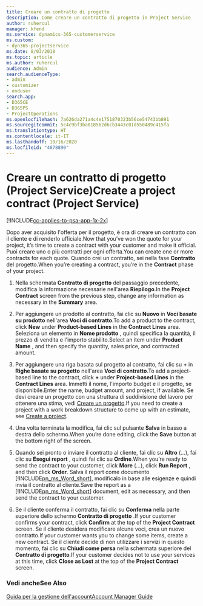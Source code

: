 ```yaml
---
title: Creare un contratto di progetto
description: Come creare un contratto di progetto in Project Service
author: ruhercul
manager: kfend
ms.service: dynamics-365-customerservice
ms.custom:
- dyn365-projectservice
ms.date: 8/03/2018
ms.topic: article
ms.author: ruhercul
audience: Admin
search.audienceType:
- admin
- customizer
- enduser
search.app:
- D365CE
- D365PS
- ProjectOperations
ms.openlocfilehash: 7a626da271a4c4e1751870323b56ce54743bb891
ms.sourcegitcommit: 5c4c9bf3ba018562d6cb3443c01d550489c415fa
ms.translationtype: HT
ms.contentlocale: it-IT
ms.lasthandoff: 10/16/2020
ms.locfileid: "4078890"
---
```

# <a name="create-a-project-contract-project-service"></a><span data-ttu-id="83b44-103">Creare un contratto di progetto (Project Service)</span><span class="sxs-lookup"><span data-stu-id="83b44-103">Create a project contract (Project Service)</span></span>

[!INCLUDE[cc-applies-to-psa-app-1x-2x](../includes/cc-applies-to-psa-app-1x-2x.md)]

<span data-ttu-id="83b44-104">Dopo aver acquisito l'offerta per il progetto, è ora di creare un contratto con il cliente e di renderlo ufficiale.</span><span class="sxs-lookup"><span data-stu-id="83b44-104">Now that you’ve won the quote for your project, it’s time to create a contract with your customer and make it official.</span></span> <span data-ttu-id="83b44-105">Puoi creare uno o più contratti per ogni offerta.</span><span class="sxs-lookup"><span data-stu-id="83b44-105">You can create one or more contracts for each quote.</span></span> <span data-ttu-id="83b44-106">Quando crei un contratto, sei nella fase **Contratto** del progetto.</span><span class="sxs-lookup"><span data-stu-id="83b44-106">When you’re creating a contract, you’re in the **Contract** phase of your project.</span></span>  
  
1. <span data-ttu-id="83b44-107">Nella schermata **Contratto di progetto** del passaggio precedente, modifica la informazione necessarie nell'area **Riepilogo**.</span><span class="sxs-lookup"><span data-stu-id="83b44-107">In the **Project Contract** screen from the previous step, change any information as necessary in the **Summary** area.</span></span>  
  
2. <span data-ttu-id="83b44-108">Per aggiungere un prodotto al contratto, fai clic su **Nuovo** in **Voci basate su prodotto** nell'area **Voci di contratto**.</span><span class="sxs-lookup"><span data-stu-id="83b44-108">To add a product to the contract, click **New** under **Product-based Lines** in the **Contract Lines** area.</span></span> <span data-ttu-id="83b44-109">Seleziona un elemento in **Nome prodotto** , quindi specifica la quantità, il prezzo di vendita e l'importo stabilito.</span><span class="sxs-lookup"><span data-stu-id="83b44-109">Select an item under **Product Name** , and then specify the quantity, sales price, and contracted amount.</span></span>  
  
3. <span data-ttu-id="83b44-110">Per aggiungere una riga basata sul progetto al contratto, fai clic su **+** in **Righe basate su progetto** nell'area **Voci di contratto**.</span><span class="sxs-lookup"><span data-stu-id="83b44-110">To add a project-based line to the contract, click **+** under **Project-based Lines** in the **Contract Lines** area.</span></span> <span data-ttu-id="83b44-111">Immetti il nome, l'importo budget e il progetto, se disponibile.</span><span class="sxs-lookup"><span data-stu-id="83b44-111">Enter the name, budget amount, and project, if available.</span></span> <span data-ttu-id="83b44-112">Se devi creare un progetto con una struttura di suddivisione del lavoro per ottenere una stima, vedi [Creare un progetto](../psa/create-project.md).</span><span class="sxs-lookup"><span data-stu-id="83b44-112">If you need to create a project with a work breakdown structure to come up with an estimate, see [Create a project](../psa/create-project.md).</span></span>  
  
4. <span data-ttu-id="83b44-113">Una volta terminata la modifica, fai clic sul pulsante **Salva** in basso a destra dello schermo.</span><span class="sxs-lookup"><span data-stu-id="83b44-113">When you’re done editing, click the **Save** button at the bottom right of the screen.</span></span>  
  
5. <span data-ttu-id="83b44-114">Quando sei pronto o inviare il contratto al cliente, fai clic su **Altro** (...), fai clic su **Esegui report** , quindi fai clic su **Ordine**.</span><span class="sxs-lookup"><span data-stu-id="83b44-114">When you’re ready to send the contract to your customer, click **More** (…), click **Run Report** , and then click **Order**.</span></span> <span data-ttu-id="83b44-115">Salva il report come documento [!INCLUDE[pn_ms_Word_short](../includes/pn-ms-word-short.md)], modificalo in base alle esigenze e quindi invia il contratto al cliente.</span><span class="sxs-lookup"><span data-stu-id="83b44-115">Save the report as a [!INCLUDE[pn_ms_Word_short](../includes/pn-ms-word-short.md)] document, edit as necessary, and then send the contract to your customer.</span></span>  
  
6. <span data-ttu-id="83b44-116">Se il cliente conferma il contratto, fai clic su **Conferma** nella parte superiore dello schermo **Contratto di progetto** .</span><span class="sxs-lookup"><span data-stu-id="83b44-116">If your customer confirms your contract, click **Confirm** at the top of the **Project Contract** screen.</span></span> <span data-ttu-id="83b44-117">Se il cliente desidera modificare alcune voci, crea un nuovo contratto.</span><span class="sxs-lookup"><span data-stu-id="83b44-117">If your customer wants you to change some items, create a new contract.</span></span> <span data-ttu-id="83b44-118">Se il cliente decide di non utilizzare i servizi in questo momento, fai clic su **Chiudi come persa** nella schermata superiore del **Contratto di progetto**.</span><span class="sxs-lookup"><span data-stu-id="83b44-118">If your customer decides not to use your services at this time, click **Close as Lost** at the top of the **Project Contract** screen.</span></span>  
  
### <a name="see-also"></a><span data-ttu-id="83b44-119">Vedi anche</span><span class="sxs-lookup"><span data-stu-id="83b44-119">See Also</span></span>  
 [<span data-ttu-id="83b44-120">Guida per la gestione dell'account</span><span class="sxs-lookup"><span data-stu-id="83b44-120">Account Manager Guide</span></span>](../psa/account-manager-guide.md)
